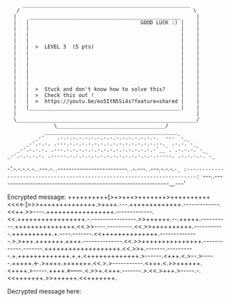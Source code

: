          ______________________________________________________
       /                                                        \
      |    _________________________________________________     |
      |   |                                    GOOD LUCK :) |    |
      |   |                                                 |    |
      |   |                                                 |    |
      |   |                                                 |    |
      |   |  >  LEVEL 3  (5 pts)                            |    |
      |   |                                                 |    |
      |   |                                                 |    |
      |   |                                                 |    |
      |   |                                                 |    |
      |   |                                                 |    |
      |   |                                                 |    |
      |   |  >  Stuck and don't know how to solve this?     |    |
      |   |  >  Check this out !                            |    |
      |   |  >  https://youtu.be/eo5ItN5Si4s?feature=shared |    |
      |   |_________________________________________________|    |
      |                                                          |
      \__________________________________________________________/
                   \___________________________________/
                ___________________________________________
             _-'    .-.-.-.-.-.-.-.-.-.-.-.-.-.-.-.-.  --- `-_
          _-'.-.-. .---.-.-.-.-.-.-.-.-.-.-.-.-.-.-.--.  .-.-.`-_
       _-'.-.-.-. .---.-.-.-.-.-.-.-.-.-.-.-.-.-.-.-`__`. .-.-.-.`-_
    _-'.-.-.-.-. .-----.-.-.-.-.-.-.-.-.-.-.-.-.-.-.-----. .-.-.-.-.`-_
 _-'.-.-.-.-.-. .---.-. .-------------------------. .-.---. .---.-.-.-.`-_
:-------------------------------------------------------------------------:
`---._.-------------------------------------------------------------._.---'

Encrypted message:
++++++++++[>+>+++>+++++++>++++++++++<<<<-]>>>++++++++++++++.>++++.---.+++++++++++++.-------------.<<++.>>----.+++++++++++++++++.-------------.<<.+++++++++++++++++.-.----------------.>>++++++.--.+++++.----------.+++++++++++++++.<<.>>----.---------.<<.>>++++++++++.-----------.++++++++++.+.----.-------.<<++++++++++++++.--------------.>.>+++.+++++++.++++.--------------.<<.>>+++++++++++++++.------------.-------.+++++++++++++++++++.<<.>>+.-------.----------.+.+++++++++++++.+.+.<+++++++++++++.>------.<+++.<.>--.>-----.+++++.<-.>++++.+++++++.<<.>.>-----------.<+++.<.>>++++++.<++++.>-----.++++.<---.<.>>+.<+++.-------.>.<<.>+++.>-----.-.<<+++++++.>>++++++.<<+++++++.

Decrypted message here:
> 